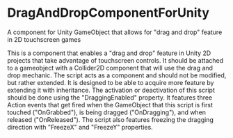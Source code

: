 # DragAndDropComponentForUnity
A component for Unity GameObject that allows for "drag and drop" feature in 2D touchscreen games

This is a component that enables a "drag and drop" feature in Unity 2D projects that take advantage of touchscreen controls.
It should be attached to a gameobject with a Collider2D component that will use the drag and drop mechanic.
The script acts as a component and should not be modified, but rather extended. It is designed to be able to acquire more feature by extending it with inheritance.
The activation or deactivation of this script should be done using the "DraggingEnabled" property.
It features three Action events that get fired when the GameObject that this script is first touched ("OnGrabbed"), is being dragged ("OnDragging"), and when released ("OnReleased").
The script also features freezing the dragging direction with "FreezeX" and "FreezeY" properties.
